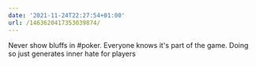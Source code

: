 ```yaml
---
date: '2021-11-24T22:27:54+01:00'
url: /1463620417353039874/
---
```

Never show bluffs in #poker. Everyone knows it's part of the game. Doing so just generates inner hate for players
